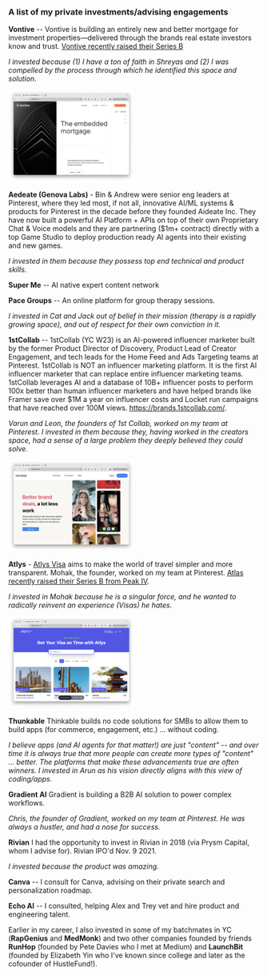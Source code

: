 ### A list of my private investments/advising engagements

**Vontive** -- Vontive is building an entirely new and better mortgage for investment properties—delivered through the brands real estate investors know and trust. [Vontive recently raised their Series B](https://techcrunch.com/2022/04/07/vontive-wants-to-be-the-palantir-of-real-estate-investing/)

_I invested because (1) I have a ton of faith in Shreyas and (2) I was compelled by the process through which he identified this space and solution._

<img src="vontive.png" alt="Vontive homepage" style="width:50%; height:auto;">

**Aedeate (Genova Labs)** - Bin & Andrew were senior eng leaders at Pinterest, where they led most, if not all, innovative AI/ML systems & products for Pinterest in the decade before they founded Aideate Inc. They have now built a powerful AI Platform + APIs on top of their own Proprietary Chat & Voice models and they are partnering ($1m+ contract) directly with a top Game Studio to deploy production ready AI agents into their existing and new games.

_I invested in them because they possess top end technical and product skills._

**Super Me** -- AI native expert content network

**Pace Groups** -- An online platform for group therapy sessions.

_I invested in Cat and Jack out of belief in their mission (therapy is a rapidly growing space), and out of respect for their own conviction in it._

**1stCollab** -- 1stCollab (YC W23) is an AI-powered influencer marketer built by the former Product Director of Discovery, Product Lead of Creator Engagement, and tech leads for the Home Feed and Ads Targeting teams at Pinterest. 1stCollab is NOT an influencer marketing platform. It is the first AI influencer marketer that can replace entire influencer marketing teams. 1stCollab leverages AI and a database of 10B+ influencer posts to perform 100x better than human influencer marketers and have helped brands like Framer save over $1M a year on influencer costs and Locket run campaigns that have reached over 100M views. https://brands.1stcollab.com/.

_Varun and Leon, the founders of 1st Collab, worked on my team at Pinterest. I invested in them because they, having worked in the creators space, had a sense of a large problem they deeply believed they could solve._

<img src="1stcollab.png" alt="1stCollab homepage" style="width:50%; height:auto;">

**Atlys** - [Atlys Visa](https://techcrunch.com/2021/10/28/atlys-raises-4-25m-to-make-visa-applications-faster-and-easier/) aims to make the world of travel simpler and more transparent. Mohak, the founder, worked on my team at Pinterest. [Atlas recently raised their Series B from Peak IV](https://www.business-standard.com/companies/start-ups/visa-processing-platform-atlys-raises-20-million-in-series-b-funding-124092301264_1.html).

_I invested in Mohak because he is a singular force, and he wanted to radically reinvent an experience (Visas) he hates._

<img src="atlys.png" alt="Atlys homepage" style="width:50%; height:auto;">

**Thunkable** Thinkable builds no code solutions for SMBs to allow them to build apps (for commerce, engagement, etc.) ... without coding.

_I believe apps (and AI agents for that matter!) are just "content" -- and over time it is always true that more people can create more types of "content" ... better. The platforms that make these advancements true are often winners. I invested in Arun as his vision directly aligns with this view of coding/apps._

**Gradient AI** Gradient is building a B2B AI solution to power complex workflows.

_Chris, the founder of Gradient, worked on my team at Pinterest. He was always a hustler, and had a nose for success._

**Rivian** I had the opportunity to invest in Rivian in 2018 (via Prysm Capital, whom I advise for). Rivian IPO'd Nov. 9 2021.

_I invested because the product was amazing._

**Canva** -- I consult for Canva, advising on their private search and personalization roadmap.

**Echo AI** -- I consulted, helping Alex and Trey vet and hire product and engineering talent.

Earlier in my career, I also invested in some of my batchmates in YC (**RapGenius** and **MedMonk**) and two other companies founded by friends **RunHop** (founded by Pete Davies who I met at Medium) and **LaunchBit** (founded by Elizabeth Yin who I've known since college and later as the cofounder of HustleFund!).

